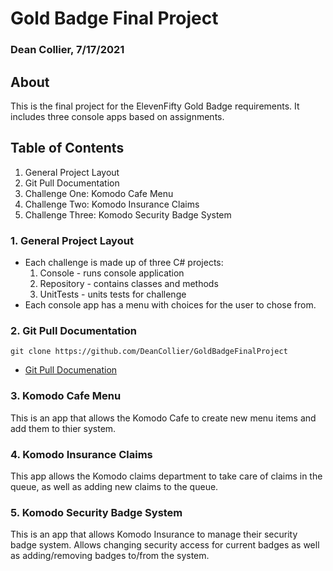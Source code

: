 # Gold Badge Final Project
### Dean Collier, 7/17/2021

## About
This is the final project for the ElevenFifty Gold Badge requirements.  It includes three console apps based on assignments.

## Table of Contents
1. General Project Layout
2. Git Pull Documentation
3. Challenge One: Komodo Cafe Menu
4. Challenge Two: Komodo Insurance Claims
5. Challenge Three: Komodo Security Badge System

### 1. General Project Layout
- Each challenge is made up of three C# projects:
    1. Console - runs console application
    2. Repository - contains classes and methods
    3. UnitTests - units tests for challenge
- Each console app has a menu with choices for the user to chose from.

### 2. Git Pull Documentation
```
git clone https://github.com/DeanCollier/GoldBadgeFinalProject
```
- [Git Pull Documenation](https://git-scm.com/docs/git-pull)

### 3. Komodo Cafe Menu
This is an app that allows the Komodo Cafe to create new menu items and add them to thier system.

### 4. Komodo Insurance Claims
This app allows the Komodo claims department to take care of claims in the queue, as well as adding new claims to the queue.

### 5. Komodo Security Badge System
This is an app that allows Komodo Insurance to manage their security badge system.  Allows changing security access for current badges as well as adding/removing badges to/from the system.